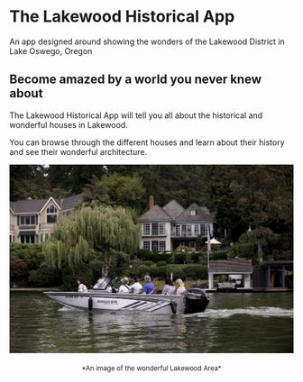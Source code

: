 # The Lakewood Historical App

An app designed around showing the wonders of the Lakewood District in Lake Oswego, Oregon

## Become amazed by a world you never knew about

The Lakewood Historical App will tell you all about the historical and wonderful houses in Lakewood.

You can browse through the different houses and learn about their history and see their wonderful architecture.

<p align="center">
<img src="assets/randombg.jpeg" alt="*A wonderful image of Lakewood*">

<p align="center">
<small>*An image of the wonderful Lakewood Area*</small>
</p>

